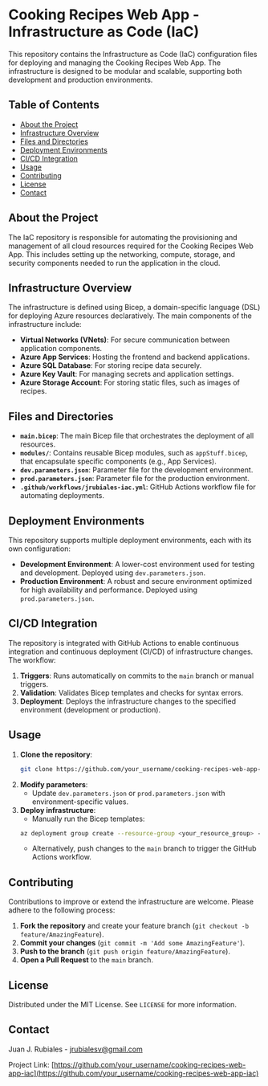 # Cooking Recipes Web App - Infrastructure as Code (IaC)

This repository contains the Infrastructure as Code (IaC) configuration files for deploying and managing the Cooking Recipes Web App. The infrastructure is designed to be modular and scalable, supporting both development and production environments.

## Table of Contents

- [About the Project](#about-the-project)
- [Infrastructure Overview](#infrastructure-overview)
- [Files and Directories](#files-and-directories)
- [Deployment Environments](#deployment-environments)
- [CI/CD Integration](#cicd-integration)
- [Usage](#usage)
- [Contributing](#contributing)
- [License](#license)
- [Contact](#contact)

## About the Project

The IaC repository is responsible for automating the provisioning and management of all cloud resources required for the Cooking Recipes Web App. This includes setting up the networking, compute, storage, and security components needed to run the application in the cloud.

## Infrastructure Overview

The infrastructure is defined using Bicep, a domain-specific language (DSL) for deploying Azure resources declaratively. The main components of the infrastructure include:

- **Virtual Networks (VNets)**: For secure communication between application components.
- **Azure App Services**: Hosting the frontend and backend applications.
- **Azure SQL Database**: For storing recipe data securely.
- **Azure Key Vault**: For managing secrets and application settings.
- **Azure Storage Account**: For storing static files, such as images of recipes.

## Files and Directories

- **`main.bicep`**: The main Bicep file that orchestrates the deployment of all resources.
- **`modules/`**: Contains reusable Bicep modules, such as `appStuff.bicep`, that encapsulate specific components (e.g., App Services).
- **`dev.parameters.json`**: Parameter file for the development environment.
- **`prod.parameters.json`**: Parameter file for the production environment.
- **`.github/workflows/jrubiales-iac.yml`**: GitHub Actions workflow file for automating deployments.

## Deployment Environments

This repository supports multiple deployment environments, each with its own configuration:

- **Development Environment**: A lower-cost environment used for testing and development. Deployed using `dev.parameters.json`.
- **Production Environment**: A robust and secure environment optimized for high availability and performance. Deployed using `prod.parameters.json`.

## CI/CD Integration

The repository is integrated with GitHub Actions to enable continuous integration and continuous deployment (CI/CD) of infrastructure changes. The workflow:

1. **Triggers**: Runs automatically on commits to the `main` branch or manual triggers.
2. **Validation**: Validates Bicep templates and checks for syntax errors.
3. **Deployment**: Deploys the infrastructure changes to the specified environment (development or production).

## Usage

1. **Clone the repository**:
    ```bash
    git clone https://github.com/your_username/cooking-recipes-web-app-iac.git
    ```
2. **Modify parameters**:
    - Update `dev.parameters.json` or `prod.parameters.json` with environment-specific values.
3. **Deploy infrastructure**:
    - Manually run the Bicep templates:
    ```bash
    az deployment group create --resource-group <your_resource_group> --template-file main.bicep --parameters @dev.parameters.json
    ```
    - Alternatively, push changes to the `main` branch to trigger the GitHub Actions workflow.

## Contributing

Contributions to improve or extend the infrastructure are welcome. Please adhere to the following process:

1. **Fork the repository** and create your feature branch (`git checkout -b feature/AmazingFeature`).
2. **Commit your changes** (`git commit -m 'Add some AmazingFeature'`).
3. **Push to the branch** (`git push origin feature/AmazingFeature`).
4. **Open a Pull Request** to the `main` branch.

## License

Distributed under the MIT License. See `LICENSE` for more information.

## Contact

Juan J. Rubiales - [jrubialesv@gmail.com](mailto:jrubialesv@gmail.com)

Project Link: [https://github.com/your_username/cooking-recipes-web-app-iac](https://github.com/your_username/cooking-recipes-web-app-iac)
